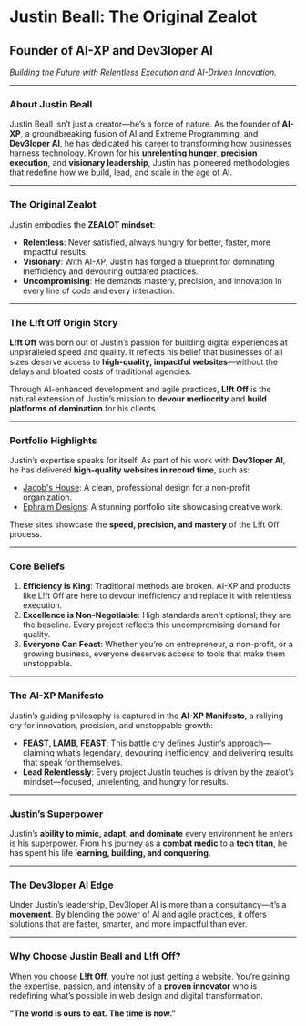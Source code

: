 # **Justin Beall: The Original Zealot**

## **Founder of AI-XP and Dev3loper AI**

_Building the Future with Relentless Execution and AI-Driven Innovation._

---

### **About Justin Beall**

Justin Beall isn’t just a creator—he’s a force of nature. As the founder of **AI-XP**, a groundbreaking fusion of AI and Extreme Programming, and **Dev3loper AI**, he has dedicated his career to transforming how businesses harness technology. Known for his **unrelenting hunger**, **precision execution**, and **visionary leadership**, Justin has pioneered methodologies that redefine how we build, lead, and scale in the age of AI.

---

### **The Original Zealot**

Justin embodies the **ZEALOT mindset**:

- **Relentless**: Never satisfied, always hungry for better, faster, more impactful results.
- **Visionary**: With AI-XP, Justin has forged a blueprint for dominating inefficiency and devouring outdated practices.
- **Uncompromising**: He demands mastery, precision, and innovation in every line of code and every interaction.

---

### **The L!ft Off Origin Story**

**L!ft Off** was born out of Justin’s passion for building digital experiences at unparalleled speed and quality. It reflects his belief that businesses of all sizes deserve access to **high-quality, impactful websites**—without the delays and bloated costs of traditional agencies.

Through AI-enhanced development and agile practices, **L!ft Off** is the natural extension of Justin’s mission to **devour mediocrity** and **build platforms of domination** for his clients.

---

### **Portfolio Highlights**

Justin’s expertise speaks for itself. As part of his work with **Dev3loper AI**, he has delivered **high-quality websites in record time**, such as:

- [Jacob's House](https://dev3l.github.io/jacobs-house/): A clean, professional design for a non-profit organization.
- [Ephraim Designs](https://dev3l.github.io/ephraim-designs/): A stunning portfolio site showcasing creative work.

These sites showcase the **speed, precision, and mastery** of the L!ft Off process.

---

### **Core Beliefs**

1. **Efficiency is King**: Traditional methods are broken. AI-XP and products like L!ft Off are here to devour inefficiency and replace it with relentless execution.
2. **Excellence is Non-Negotiable**: High standards aren't optional; they are the baseline. Every project reflects this uncompromising demand for quality.
3. **Everyone Can Feast**: Whether you’re an entrepreneur, a non-profit, or a growing business, everyone deserves access to tools that make them unstoppable.

---

### **The AI-XP Manifesto**

Justin’s guiding philosophy is captured in the **AI-XP Manifesto**, a rallying cry for innovation, precision, and unstoppable growth:

- **FEAST, LAMB, FEAST**: This battle cry defines Justin’s approach—claiming what’s legendary, devouring inefficiency, and delivering results that speak for themselves.
- **Lead Relentlessly**: Every project Justin touches is driven by the zealot’s mindset—focused, unrelenting, and hungry for results.

---

### **Justin’s Superpower**

Justin’s **ability to mimic, adapt, and dominate** every environment he enters is his superpower. From his journey as a **combat medic** to a **tech titan**, he has spent his life **learning, building, and conquering**.

---

### **The Dev3loper AI Edge**

Under Justin’s leadership, Dev3loper AI is more than a consultancy—it’s a **movement**. By blending the power of AI and agile practices, it offers solutions that are faster, smarter, and more impactful than ever.

---

### **Why Choose Justin Beall and L!ft Off?**

When you choose **L!ft Off**, you’re not just getting a website. You’re gaining the expertise, passion, and intensity of a **proven innovator** who is redefining what’s possible in web design and digital transformation.

**"The world is ours to eat. The time is now."**

